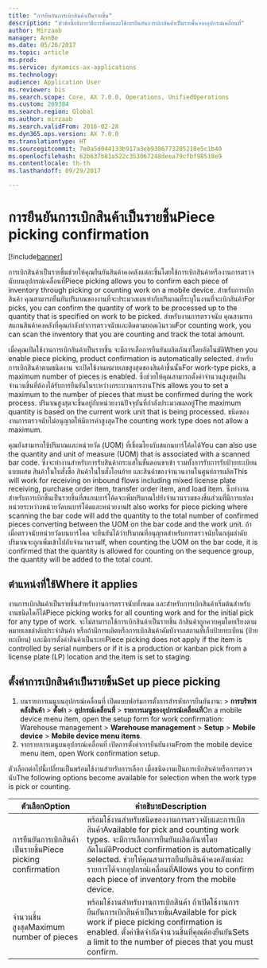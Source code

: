 ```yaml
---
title: "การยืนยันการเบิกสินค้าเป็นรายชิ้น"
description: "หัวข้อนี้อธิบายวิธีการตั้งค่าและใช้การยืนยันการเบิกสินค้าเป็นรายชิ้นจากอุปกรณ์เคลื่อนที่"
author: Mirzaab
manager: AnnBe
ms.date: 05/26/2017
ms.topic: article
ms.prod: 
ms.service: dynamics-ax-applications
ms.technology: 
audience: Application User
ms.reviewer: bis
ms.search.scope: Core, AX 7.0.0, Operations, UnifiedOperations
ms.custom: 269384
ms.search.region: Global
ms.author: mirzaab
ms.search.validFrom: 2016-02-28
ms.dyn365.ops.version: AX 7.0.0
ms.translationtype: HT
ms.sourcegitcommit: 7e0a5d044133b917a3eb9386773205218e5c1b40
ms.openlocfilehash: 62b637b81a522c353067248deea79cfbf98518e9
ms.contentlocale: th-th
ms.lasthandoff: 09/29/2017

---
```


# <a name="piece-picking-confirmation"></a><span data-ttu-id="70665-103">การยืนยันการเบิกสินค้าเป็นรายชิ้น</span><span class="sxs-lookup"><span data-stu-id="70665-103">Piece picking confirmation</span></span>

[!include[banner](../includes/banner.md)]

<span data-ttu-id="70665-104">การเบิกสินค้าเป็นรายชิ้นช่วยให้คุณยืนยันสินค้าคงคลังแต่ละชิ้นโดยใช้การเบิกสินค้าหรืองานการตรวจนับบนอุปกรณ์เคลื่อนที่</span><span class="sxs-lookup"><span data-stu-id="70665-104">Piece picking allows you to confirm each piece of inventory through picking or counting work on a mobile device.</span></span> <span data-ttu-id="70665-105">สำหรับการเบิกสินค้า คุณสามารถยืนยันปริมาณของงานที่จะประมวลผลเท่ากับปริมาณที่ระบุในงานที่จะเบิกสินค้า</span><span class="sxs-lookup"><span data-stu-id="70665-105">For picks, you can confirm the quantity of work to be processed up to the quantity that is specified on work to be picked.</span></span> <span data-ttu-id="70665-106">สำหรับงานการตรวจนับ คุณสามารถสแกนสินค้าคงคลังที่คุณกำลังทำการตรวจนับและติดตามยอดเงินรวม</span><span class="sxs-lookup"><span data-stu-id="70665-106">For counting work, you can scan the inventory that you are counting and track the total amount.</span></span>

<span data-ttu-id="70665-107">เมื่อคุณเปิดใช้งานการเบิกสินค้าเป็นรายชิ้น จะมีการเลือการยืนยันผลิตภัณฑ์โดยอัตโนมัติ</span><span class="sxs-lookup"><span data-stu-id="70665-107">When you enable piece picking, product confirmation is automatically selected.</span></span> <span data-ttu-id="70665-108">สำหรับการเบิกสินค้าตามชนิดงาน จะเปิดใช้งานหมายเลขสูงสุดของสินค้าชิ้นนั้น</span><span class="sxs-lookup"><span data-stu-id="70665-108">For work-type picks, a maximum number of pieces is enabled.</span></span> <span data-ttu-id="70665-109">ซึ่งช่วยให้คุณสามารถตั้งค่าจำนวนสูงสุดเป็นจำนวนชิ้นที่ต้องได้รับการยืนยันในระหว่างกระบวนการงาน</span><span class="sxs-lookup"><span data-stu-id="70665-109">This allows you to set a maximum to the number of pieces that must be confirmed during the work process.</span></span> <span data-ttu-id="70665-110">ปริมาณสูงสุดจะขึ้นอยู่กับหน่วยงานปัจจุบันที่กำลังประมวลผลอยู่</span><span class="sxs-lookup"><span data-stu-id="70665-110">The maximum quantity is based on the current work unit that is being processed.</span></span> <span data-ttu-id="70665-111">ชนิดของงานการตรวจนับไม่อนุญาตให้มีการค่าสูงสุด</span><span class="sxs-lookup"><span data-stu-id="70665-111">The counting work type does not allow a maximum.</span></span>

<span data-ttu-id="70665-112">คุณยังสามารถใช้ปริมาณและหน่วยวัด (UOM) ที่เชื่อมโยงกับสแกนบาร์โค้ดได้</span><span class="sxs-lookup"><span data-stu-id="70665-112">You can also use the quantity and unit of measure (UOM) that is associated with a scanned bar code.</span></span> <span data-ttu-id="70665-113">ซึ่งจะทำงานสำหรับการรับสินค้ากระแสในขั้นตอนขาเข้า รวมทั้งการรับการรับป้ายทะเบียนแบบผสม สินค้าในใบสั่งซื้อ สินค้าในใบสั่งโอนย้าย และสินค้าของจำนวนงานในศูนย์การผลิต</span><span class="sxs-lookup"><span data-stu-id="70665-113">This will work for receiving on inbound flows including mixed license plate receiving, purchase order item, transfer order item, and load item.</span></span> <span data-ttu-id="70665-114">ซึ่งทำงานสำหรับการเบิกชิ้นเป็นรายชิ้นที่สแกนบาร์โค้ดจะเพิ่มปริมาณไปยังจำนวนรวมของชิ้นส่วนที่มีการแปลงหน่วยระหว่างหน่วยวัดบนบาร์โค้ดและหน่วยงาน</span><span class="sxs-lookup"><span data-stu-id="70665-114">It also works for piece picking where scanning the bar code will add the quantity to the total number of confirmed pieces converting between the UOM on the bar code and the work unit.</span></span> <span data-ttu-id="70665-115">ถ้าเมื่อตรวจนับหน่วยวัดบนบาร์โคด จะยืนยันได้ว่าปริมาณที่อนุญาตสำหรับการตรวจนับในกลุ่มลำดับ ปริมาณจะถูกเพิ่มเข้าไปกับจำนวนรวม</span><span class="sxs-lookup"><span data-stu-id="70665-115">If, when counting the UOM on the bar code, it is confirmed that the quantity is allowed for counting on the sequence group, the quantity will be added to the total count.</span></span>

## <a name="where-it-applies"></a><span data-ttu-id="70665-116">ตำแหน่งที่ใช้</span><span class="sxs-lookup"><span data-stu-id="70665-116">Where it applies</span></span>

<span data-ttu-id="70665-117">งานการเบิกสินค้าเป็นรายชิ้นสำหรับงานการตรวจนับทั้งหมด และสำหรับการเบิกสินค้าเริ่มต้นสำหรับงานชนิดใดก็ได้</span><span class="sxs-lookup"><span data-stu-id="70665-117">Piece picking works for all counting work and for the initial pick for any type of work.</span></span> <span data-ttu-id="70665-118">จะไม่สามารถใช้การเบิกสินค้าเป็นรายชิ้น ถ้าสินค้าถูกควบคุมโดยเรียงตามหมายเลขลำดับประจำสินค้า หรือถ้ามีการผลิตหรือการเบิกสินค้าคัมบังจากสถานที่เก็บป้ายทะเบียน (ป้ายทะเบียน) และมีการตั้งค่าสินค้าเป็นระยะ</span><span class="sxs-lookup"><span data-stu-id="70665-118">Piece picking does not apply if the item is controlled by serial numbers or if it is a production or kanban pick from a license plate (LP) location and the item is set to staging.</span></span>

## <a name="set-up-piece-picking"></a><span data-ttu-id="70665-119">ตั้งค่าการเบิกสินค้าเป็นรายชิ้น</span><span class="sxs-lookup"><span data-stu-id="70665-119">Set up piece picking</span></span>

1.  <span data-ttu-id="70665-120">บนรายการเมนูบนอุปกรณ์เคลื่อนที่ เปิดแบบฟอร์มการตั้งการสำรหับการยืนยันงาน: > **การบริหารคลังสินค้า** > **ตั้งค่า** > **อุปกรณ์เคลื่อนที่** > **รายการเมนูของอุปกรณ์เคลื่อนที่**</span><span class="sxs-lookup"><span data-stu-id="70665-120">On a mobile device menu item, open the setup form for work confirmation: Warehouse management > **Warehouse management** > **Setup** > **Mobile device** > **Mobile device menu items**.</span></span> 
2. <span data-ttu-id="70665-121">จากรายการเมนูบนอุปกรณ์เคลื่อนที่ เปิดการตั้งค่าการยืนยันงาน</span><span class="sxs-lookup"><span data-stu-id="70665-121">From the mobile device menu item, open Work confirmation setup.</span></span>

<span data-ttu-id="70665-122">ตัวเลือกต่อไปนี้เปลี่ยนเป็นพร้อมใช้งานสำหรับการเลือก เมื่อชนิดงานเป็นการเบิกสินค้าหรือการตรวจนับ</span><span class="sxs-lookup"><span data-stu-id="70665-122">The following options become available for selection when the work type is pick or counting.</span></span>

| <span data-ttu-id="70665-123">ตัวเลือก</span><span class="sxs-lookup"><span data-stu-id="70665-123">Option</span></span>        | <span data-ttu-id="70665-124">คำอธิบาย</span><span class="sxs-lookup"><span data-stu-id="70665-124">Description</span></span>   | 
| ------------- | ------------- |
| <span data-ttu-id="70665-125">การยืนยันการเบิกสินค้าเป็นรายชิ้น</span><span class="sxs-lookup"><span data-stu-id="70665-125">Piece picking confirmation</span></span>   | <span data-ttu-id="70665-126">พร้อมใช้งานสำหรับชนิดของงานการตรวจนับและการเบิกสินค้า</span><span class="sxs-lookup"><span data-stu-id="70665-126">Available for pick and counting work types.</span></span> <span data-ttu-id="70665-127">จะมีการเลือกการยืนยันผลิตภัณฑ์โดยอัตโนมัติ</span><span class="sxs-lookup"><span data-stu-id="70665-127">Product confirmation is automatically selected.</span></span> <span data-ttu-id="70665-128">ช่วยให้คุณสามารถยืนยันสินค้าคงคลังแต่ละรายการได้จากอุปกรณ์เคลื่อนที่</span><span class="sxs-lookup"><span data-stu-id="70665-128">Allows you to confirm each piece of inventory from the mobile device.</span></span> | 
| <span data-ttu-id="70665-129">จำนวนชิ้นสูงสุด</span><span class="sxs-lookup"><span data-stu-id="70665-129">Maximum number of pieces</span></span>     | <span data-ttu-id="70665-130">พร้อมใช้งานสำหรับงานการเบิกสินค้า ถ้าเปิดใช้งานการยืนยันการเบิกสินค้าเป็นรายชิ้น</span><span class="sxs-lookup"><span data-stu-id="70665-130">Available for pick work if piece picking confirmation is enabled.</span></span> <span data-ttu-id="70665-131">ตั้งค่าขีดจำกัดจำนวนชิ้นที่คุณต้องยืนยัน</span><span class="sxs-lookup"><span data-stu-id="70665-131">Sets a limit to the number of pieces that you must confirm.</span></span> |  

